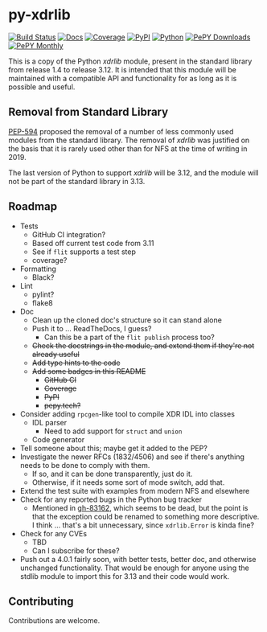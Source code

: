 # py-xdrlib

[![Build Status](https://github.com/da4089/py-xdrlib/actions/workflows/build.yml/badge.svg?event=push)](https://github.com/da4089/py-xdrlib/actions/workflows/build.yml)
[![Docs](https://readthedocs.org/projects/py-xdrlib/badge/?version=latest)](http://py-xdrlib.readthedocs.io/en/latest/)
[![Coverage](https://coveralls.io/repos/github/da4089/py-xdrlib/badge.svg?branch=main)](https://coveralls.io/github/da4089/py-xdrlib?branch=main)
[![PyPI](https://img.shields.io/pypi/v/py-xdrlib.svg)](https://pypi.python.org/pypi/py-xdrlib)
[![Python](https://img.shields.io/pypi/pyversions/py-xdrlib.svg)](https://pypi.python.org/pypi/py-xdrlib)
[![PePY Downloads](https://pepy.tech/badge/py-xdrlib)](https://pepy.tech/project/py-xdrlib)
[![PePY Monthly](https://pepy.tech/badge/py-xdrlib/month)](https://pepy.tech/project/py-xdrlib)

This is a copy of the Python _xdrlib_ module, present in the standard
library from release 1.4 to release 3.12.  It is intended that this
module will be maintained with a compatible API and functionality for
as long as it is possible and useful.

## Removal from Standard Library

[PEP-594](https://peps.python.org/pep-0594/#xdrlib) proposed the
removal of a number of less commonly used modules from the standard
library.  The removal of _xdrlib_ was justified on the basis that it
is rarely used other than for NFS at the time of writing in 2019.

The last version of Python to support _xdrlib_ will be 3.12, and the
module will not be part of the standard library in 3.13.

## Roadmap

* Tests
  * GitHub CI integration?
  * Based off current test code from 3.11
  * See if `flit` supports a test step
  * coverage?
* Formatting
  * Black?
* Lint
  * pylint?
  * flake8
* Doc
  * Clean up the cloned doc's structure so it can stand alone
  * Push it to ... ReadTheDocs, I guess?
    * Can this be a part of the `flit publish` process too?
  * ~~Check the docstrings in the module, and extend them if they're not
    already useful~~
  * ~~Add type hints to the code~~
  * ~~Add some badges in this README~~
    * ~~GitHub CI~~
    * ~~Coverage~~
    * ~~PyPI~~
    * ~~pepy.tech?~~
* Consider adding `rpcgen`-like tool to compile XDR IDL into classes
  * IDL parser
    * Need to add support for `struct` and `union`
  * Code generator
* Tell someone about this; maybe get it added to the PEP?
* Investigate the newer RFCs (1832/4506) and see if there's anything
  needs to be done to comply with them.
  * If so, and it can be done transparently, just do it.
  * Otherwise, if it needs some sort of mode switch, add that.
* Extend the test suite with examples from modern NFS and elsewhere
* Check for any reported bugs in the Python bug tracker
  * Mentioned in
    [gh-83162](https://github.com/python/cpython/issues/83162), which
    seems to be dead, but the point is that the exception could be
    renamed to something more descriptive.  I think ... that's a bit
    unnecessary, since `xdrlib.Error` is kinda fine?
* Check for any CVEs
  * TBD
  * Can I subscribe for these?
* Push out a 4.0.1 fairly soon, with better tests, better doc, and
  otherwise unchanged functionality.  That would be enough for anyone
  using the stdlib module to import this for 3.13 and their code would
  work.

## Contributing

Contributions are welcome.
